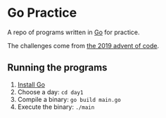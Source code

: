 # Go Practice

A repo of programs written in [Go](https://golang.org/) for practice.

The challenges come from [the 2019 advent of code](https://adventofcode.com/2019/).

## Running the programs

1. [Install Go](https://golang.org/doc/install)
2. Choose a day: `cd day1`
3. Compile a binary: `go build main.go`
4. Execute the binary: `./main`
